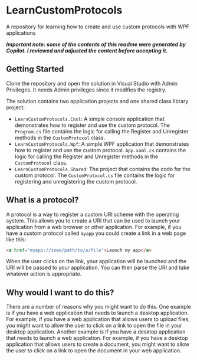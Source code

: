 # LearnCustomProtocols

A repository for learning how to create and use custom protocols with WPF applications

**_Important note: some of the contents of this readme were generated by Copilot. I reviewed and adjusted the content before accepting it._**

## Getting Started

Clone the repository and open the solution in Visual Studio with Admin Privileges. It needs Admin privileges since it modifies the registry. 

The solution contains two application projects and one shared class library project:
- `LearnCustomProtocols.Cnsl`: A simple console application that demonstrates how to register and use the custom protocol. The `Program.cs` file contains the logic for calling the Register and Unregister methods in the `CustomProtocol` class.
- `LearnCustomProtocols.Wpf`: A simple WPF application that demonstrates how to register and use the custom protocol. `App.xaml.cs` contains the logic for calling the Register and Unregister methods in the `CustomProtocol` class.
- `LearnCustomProtocols.Shared`: The project that contains the code for the custom protocol. The `CustomProtocol.cs` file contains the logic for registering and unregistering the custom protocol.
 
## What is a protocol?

A protocol is a way to register a custom URI scheme with the operating system. This allows you to create a URI that can be used to launch your application from a web browser or other application. For example, if you have a custom protocol called `myapp` you could create a link in a web page like this:

```html
<a href="myapp://some/path/to/a/file">Launch my app</a>
```

When the user clicks on the link, your application will be launched and the URI will be passed to your application. You can then parse the URI and take whatever action is appropriate.

## Why would I want to do this?

There are a number of reasons why you might want to do this. One example is if you have a web application that needs to launch a desktop application. For example, if you have a web application that allows users to upload files, you might want to allow the user to click on a link to open the file in your desktop application. Another example is if you have a desktop application that needs to launch a web application. For example, if you have a desktop application that allows users to create a document, you might want to allow the user to click on a link to open the document in your web application.

